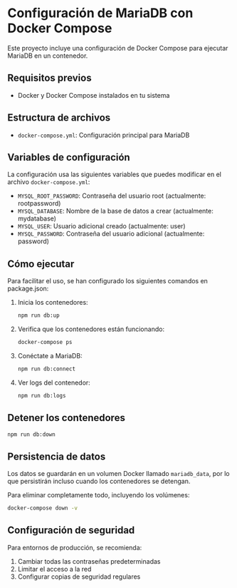 # Configuración de MariaDB con Docker Compose

Este proyecto incluye una configuración de Docker Compose para ejecutar MariaDB en un contenedor.

## Requisitos previos

- Docker y Docker Compose instalados en tu sistema

## Estructura de archivos

- `docker-compose.yml`: Configuración principal para MariaDB

## Variables de configuración

La configuración usa las siguientes variables que puedes modificar en el archivo `docker-compose.yml`:

- `MYSQL_ROOT_PASSWORD`: Contraseña del usuario root (actualmente: rootpassword)
- `MYSQL_DATABASE`: Nombre de la base de datos a crear (actualmente: mydatabase)
- `MYSQL_USER`: Usuario adicional creado (actualmente: user)
- `MYSQL_PASSWORD`: Contraseña del usuario adicional (actualmente: password)

## Cómo ejecutar

Para facilitar el uso, se han configurado los siguientes comandos en package.json:

1. Inicia los contenedores:
   ```bash
   npm run db:up
   ```

2. Verifica que los contenedores están funcionando:
   ```bash
   docker-compose ps
   ```

3. Conéctate a MariaDB:
   ```bash
   npm run db:connect
   ```

4. Ver logs del contenedor:
   ```bash
   npm run db:logs
   ```

## Detener los contenedores

```bash
npm run db:down
```

## Persistencia de datos

Los datos se guardarán en un volumen Docker llamado `mariadb_data`, por lo que persistirán incluso cuando los contenedores se detengan.

Para eliminar completamente todo, incluyendo los volúmenes:

```bash
docker-compose down -v
```

## Configuración de seguridad

Para entornos de producción, se recomienda:

1. Cambiar todas las contraseñas predeterminadas
2. Limitar el acceso a la red
3. Configurar copias de seguridad regulares 